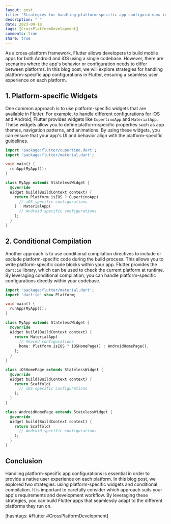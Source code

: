 ```yaml
---
layout: post
title: "Strategies for handling platform-specific app configurations in Flutter."
description: " "
date: 2023-09-18
tags: [CrossPlatformDevelopment]
comments: true
share: true
---
```


As a cross-platform framework, Flutter allows developers to build mobile apps for both Android and iOS using a single codebase. However, there are scenarios where the app's behavior or configuration needs to differ between platforms. In this blog post, we will explore strategies for handling platform-specific app configurations in Flutter, ensuring a seamless user experience on each platform.

## 1. Platform-specific Widgets

One common approach is to use platform-specific widgets that are available in Flutter. For example, to handle different configurations for iOS and Android, Flutter provides widgets like `CupertinoApp` and `MaterialApp`. These widgets allow you to define platform-specific properties such as app themes, navigation patterns, and animations. By using these widgets, you can ensure that your app's UI and behavior align with the platform-specific guidelines.

```dart
import 'package:flutter/cupertino.dart';
import 'package:flutter/material.dart';

void main() {
  runApp(MyApp());
}

class MyApp extends StatelessWidget {
  @override
  Widget build(BuildContext context) {
    return Platform.isIOS ? CupertinoApp(
      // iOS specific configurations
    ) : MaterialApp(
      // Android specific configurations
    );
  }
}
```

## 2. Conditional Compilation

Another approach is to use conditional compilation directives to include or exclude platform-specific code during the build process. This allows you to write platform-specific code blocks within your app. Flutter provides the `dart:io` library, which can be used to check the current platform at runtime. By leveraging conditional compilation, you can handle platform-specific configurations directly within your codebase.

```dart
import 'package:flutter/material.dart';
import 'dart:io' show Platform;

void main() {
  runApp(MyApp());
}

class MyApp extends StatelessWidget {
  @override
  Widget build(BuildContext context) {
    return MaterialApp(
      // Shared configurations
      home: Platform.isIOS ? iOSHomePage() : AndroidHomePage(),
    );
  }
}

class iOSHomePage extends StatelessWidget {
  @override
  Widget build(BuildContext context) {
    return Scaffold(
      // iOS specific configurations
    );
  }
}

class AndroidHomePage extends StatelessWidget {
  @override
  Widget build(BuildContext context) {
    return Scaffold(
      // Android specific configurations
    );
  }
}
```

## Conclusion

Handling platform-specific app configurations is essential in order to provide a native user experience on each platform. In this blog post, we explored two strategies: using platform-specific widgets and conditional compilation. It is important to carefully consider which approach suits your app's requirements and development workflow. By leveraging these strategies, you can build Flutter apps that seamlessly adapt to the different platforms they run on.

\[hashtags: #Flutter #CrossPlatformDevelopment\]